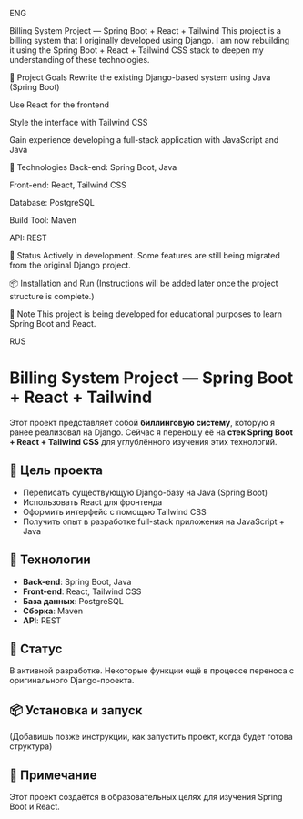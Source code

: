 ENG

Billing System Project — Spring Boot + React + Tailwind
This project is a billing system that I originally developed using Django. I am now rebuilding it using the Spring Boot + React + Tailwind CSS stack to deepen my understanding of these technologies.

🎯 Project Goals
Rewrite the existing Django-based system using Java (Spring Boot)

Use React for the frontend

Style the interface with Tailwind CSS

Gain experience developing a full-stack application with JavaScript and Java

🔧 Technologies
Back-end: Spring Boot, Java

Front-end: React, Tailwind CSS

Database: PostgreSQL

Build Tool: Maven

API: REST

🚧 Status
Actively in development. Some features are still being migrated from the original Django project.

📦 Installation and Run
(Instructions will be added later once the project structure is complete.)

📌 Note
This project is being developed for educational purposes to learn Spring Boot and React.


RUS

# Billing System Project — Spring Boot + React + Tailwind

Этот проект представляет собой **биллинговую систему**, которую я ранее реализовал на Django. Сейчас я переношу её на **стек Spring Boot + React + Tailwind CSS** для углублённого изучения этих технологий.

## 🎯 Цель проекта

- Переписать существующую Django-базу на Java (Spring Boot)
- Использовать React для фронтенда
- Оформить интерфейс с помощью Tailwind CSS
- Получить опыт в разработке full-stack приложения на JavaScript + Java

## 🔧 Технологии

- **Back-end**: Spring Boot, Java
- **Front-end**: React, Tailwind CSS
- **База данных**: PostgreSQL
- **Сборка**: Maven
- **API**: REST

## 🚧 Статус

В активной разработке. Некоторые функции ещё в процессе переноса с оригинального Django-проекта.

## 📦 Установка и запуск

(Добавишь позже инструкции, как запустить проект, когда будет готова структура)

## 📌 Примечание

Этот проект создаётся в образовательных целях для изучения Spring Boot и React.
